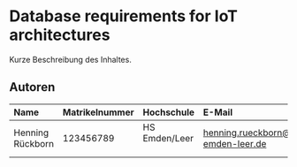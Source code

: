 # Database requirements for IoT architectures
Kurze Beschreibung des Inhaltes.

## Autoren

| Name            | Matrikelnummer | Hochschule      | E-Mail                                  |
|:----------------|:---------------|:----------------|:----------------------------------------|
|Henning Rückborn | 123456789      | HS Emden/Leer   | henning.rueckborn@stud.hs-emden-leer.de |
